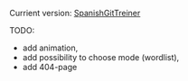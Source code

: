 Currient version:
[SpanishGitTreiner](https://saparovpetr.github.io/spanishGitTreiner/)

TODO:

- add animation,
- add possibility to choose mode (wordlist),
- add 404-page
